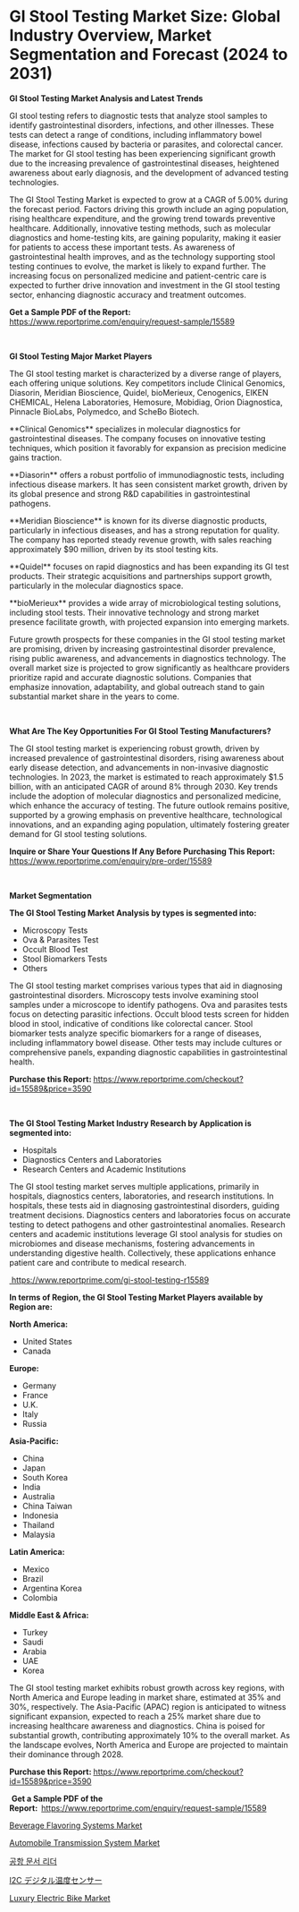 <p><h1>GI Stool Testing Market Size: Global Industry Overview, Market Segmentation and Forecast (2024 to 2031)</h1></p><p><strong>GI Stool Testing Market Analysis and Latest Trends</strong></p>
<p><p>GI stool testing refers to diagnostic tests that analyze stool samples to identify gastrointestinal disorders, infections, and other illnesses. These tests can detect a range of conditions, including inflammatory bowel disease, infections caused by bacteria or parasites, and colorectal cancer. The market for GI stool testing has been experiencing significant growth due to the increasing prevalence of gastrointestinal diseases, heightened awareness about early diagnosis, and the development of advanced testing technologies.</p><p>The GI Stool Testing Market is expected to grow at a CAGR of 5.00% during the forecast period. Factors driving this growth include an aging population, rising healthcare expenditure, and the growing trend towards preventive healthcare. Additionally, innovative testing methods, such as molecular diagnostics and home-testing kits, are gaining popularity, making it easier for patients to access these important tests. As awareness of gastrointestinal health improves, and as the technology supporting stool testing continues to evolve, the market is likely to expand further. The increasing focus on personalized medicine and patient-centric care is expected to further drive innovation and investment in the GI stool testing sector, enhancing diagnostic accuracy and treatment outcomes.</p></p>
<p><strong>Get a Sample PDF of the Report:&nbsp;</strong> <a href="https://www.reportprime.com/enquiry/request-sample/15589">https://www.reportprime.com/enquiry/request-sample/15589</a></p>
<p>&nbsp;</p>
<p><strong>GI Stool Testing Major Market Players</strong></p>
<p><p>The GI stool testing market is characterized by a diverse range of players, each offering unique solutions. Key competitors include Clinical Genomics, Diasorin, Meridian Bioscience, Quidel, bioMerieux, Cenogenics, EIKEN CHEMICAL, Helena Laboratories, Hemosure, Mobidiag, Orion Diagnostica, Pinnacle BioLabs, Polymedco, and ScheBo Biotech.</p><p>**Clinical Genomics** specializes in molecular diagnostics for gastrointestinal diseases. The company focuses on innovative testing techniques, which position it favorably for expansion as precision medicine gains traction.</p><p>**Diasorin** offers a robust portfolio of immunodiagnostic tests, including infectious disease markers. It has seen consistent market growth, driven by its global presence and strong R&D capabilities in gastrointestinal pathogens.</p><p>**Meridian Bioscience** is known for its diverse diagnostic products, particularly in infectious diseases, and has a strong reputation for quality. The company has reported steady revenue growth, with sales reaching approximately $90 million, driven by its stool testing kits.</p><p>**Quidel** focuses on rapid diagnostics and has been expanding its GI test products. Their strategic acquisitions and partnerships support growth, particularly in the molecular diagnostics space.</p><p>**bioMerieux** provides a wide array of microbiological testing solutions, including stool tests. Their innovative technology and strong market presence facilitate growth, with projected expansion into emerging markets.</p><p>Future growth prospects for these companies in the GI stool testing market are promising, driven by increasing gastrointestinal disorder prevalence, rising public awareness, and advancements in diagnostics technology. The overall market size is projected to grow significantly as healthcare providers prioritize rapid and accurate diagnostic solutions. Companies that emphasize innovation, adaptability, and global outreach stand to gain substantial market share in the years to come.</p></p>
<p>&nbsp;</p>
<p><strong>What Are The Key Opportunities For GI Stool Testing Manufacturers?</strong></p>
<p><p>The GI stool testing market is experiencing robust growth, driven by increased prevalence of gastrointestinal disorders, rising awareness about early disease detection, and advancements in non-invasive diagnostic technologies. In 2023, the market is estimated to reach approximately $1.5 billion, with an anticipated CAGR of around 8% through 2030. Key trends include the adoption of molecular diagnostics and personalized medicine, which enhance the accuracy of testing. The future outlook remains positive, supported by a growing emphasis on preventive healthcare, technological innovations, and an expanding aging population, ultimately fostering greater demand for GI stool testing solutions.</p></p>
<p><strong>Inquire or Share Your Questions If Any Before Purchasing This Report:</strong> <a href="https://www.reportprime.com/enquiry/pre-order/15589">https://www.reportprime.com/enquiry/pre-order/15589</a></p>
<p>&nbsp;</p>
<p><strong>Market Segmentation</strong></p>
<p><strong>The GI Stool Testing Market Analysis by types is segmented into:</strong></p>
<p><ul><li>Microscopy Tests</li><li>Ova & Parasites Test</li><li>Occult Blood Test</li><li>Stool Biomarkers Tests</li><li>Others</li></ul></p>
<p><p>The GI stool testing market comprises various types that aid in diagnosing gastrointestinal disorders. Microscopy tests involve examining stool samples under a microscope to identify pathogens. Ova and parasites tests focus on detecting parasitic infections. Occult blood tests screen for hidden blood in stool, indicative of conditions like colorectal cancer. Stool biomarker tests analyze specific biomarkers for a range of diseases, including inflammatory bowel disease. Other tests may include cultures or comprehensive panels, expanding diagnostic capabilities in gastrointestinal health.</p></p>
<p><strong>Purchase this Report:&nbsp;</strong><a href="https://www.reportprime.com/checkout?id=15589&price=3590">https://www.reportprime.com/checkout?id=15589&price=3590</a></p>
<p>&nbsp;</p>
<p><strong>The GI Stool Testing Market Industry Research by Application is segmented into:</strong></p>
<p><ul><li>Hospitals</li><li>Diagnostics Centers and Laboratories</li><li>Research Centers and Academic Institutions</li></ul></p>
<p><p>The GI stool testing market serves multiple applications, primarily in hospitals, diagnostics centers, laboratories, and research institutions. In hospitals, these tests aid in diagnosing gastrointestinal disorders, guiding treatment decisions. Diagnostics centers and laboratories focus on accurate testing to detect pathogens and other gastrointestinal anomalies. Research centers and academic institutions leverage GI stool analysis for studies on microbiomes and disease mechanisms, fostering advancements in understanding digestive health. Collectively, these applications enhance patient care and contribute to medical research.</p></p>
<p><a href="https://www.reportprime.com/gi-stool-testing-r15589">&nbsp;https://www.reportprime.com/gi-stool-testing-r15589</a></p>
<p><strong>In terms of Region, the GI Stool Testing Market Players available by Region are:</strong></p>
<p>
    <p> <strong> North America: </strong>
        <ul>
            <li>United States</li>
            <li>Canada</li>
        </ul>
        </p> 
    <p> <strong> Europe: </strong>
        <ul>
            <li>Germany</li>
            <li>France</li>
            <li>U.K.</li>
            <li>Italy</li>
            <li>Russia</li>
        </ul>
        </p> 
    <p> <strong> Asia-Pacific: </strong>
        <ul>
            <li>China</li>
            <li>Japan</li>
            <li>South Korea</li>
            <li>India</li>
            <li>Australia</li>
            <li>China Taiwan</li>
            <li>Indonesia</li>
            <li>Thailand</li>
            <li>Malaysia</li>
        </ul>
        </p> 
    <p> <strong> Latin America: </strong>
        <ul>
            <li>Mexico</li>
            <li>Brazil</li>
            <li>Argentina Korea</li>
            <li>Colombia</li>
        </ul>
        </p> 
    <p> <strong> Middle East & Africa: </strong>
        <ul>
            <li>Turkey</li>
            <li>Saudi</li>
            <li>Arabia</li>
            <li>UAE</li>
            <li>Korea</li>
        </ul>
    </p>
    </p>
<p><p>The GI stool testing market exhibits robust growth across key regions, with North America and Europe leading in market share, estimated at 35% and 30%, respectively. The Asia-Pacific (APAC) region is anticipated to witness significant expansion, expected to reach a 25% market share due to increasing healthcare awareness and diagnostics. China is poised for substantial growth, contributing approximately 10% to the overall market. As the landscape evolves, North America and Europe are projected to maintain their dominance through 2028.</p></p>
<p><strong>Purchase this Report: </strong><a href="https://www.reportprime.com/checkout?id=15589&price=3590">https://www.reportprime.com/checkout?id=15589&price=3590</a></p>
<p>&nbsp;<strong>Get a Sample PDF of the Report:&nbsp;&nbsp;</strong><a href="https://www.reportprime.com/enquiry/request-sample/15589">https://www.reportprime.com/enquiry/request-sample/15589</a></p>
<p><strong></strong></p>
<p><p><a href="https://www.linkedin.com/pulse/beverage-flavoring-systems-market-segmentation-geographical-s70bf?trackingId=UbPcrN%2BqT7aHga4T2y9fQg%3D%3D">Beverage Flavoring Systems Market</a></p><p><a href="https://www.linkedin.com/pulse/comprehensive-look-product-type-car-manual-transmissiondouble-kb1yf?trackingId=wBp3gcKgTOmUUefRWyGFpw%3D%3D">Automobile Transmission System Market</a></p><p><a href="https://medium.com/@ejuynpri79/airport-document-readers-market-%EC%9D%98-%EA%B8%80%EB%A1%9C%EB%B2%8C-%EC%8B%9C%EC%9E%A5-%EA%B0%9C%EC%9A%94%EB%8A%94-%EC%A0%84-%EC%84%B8%EA%B3%84-%EB%B0%8F-%EC%A3%BC%EC%9A%94-%EC%8B%9C%EC%9E%A5%EC%9D%98-%EC%82%B0%EC%97%85%EC%97%90-%EC%98%81%ED%96%A5%EC%9D%84-%EB%AF%B8%EC%B9%98%EB%8A%94-%EC%A3%BC%EC%9A%94-%ED%8A%B8%EB%A0%8C%EB%93%9C%EC%97%90-%EB%8C%80%ED%95%9C-%EB%8F%85%ED%8A%B9%ED%95%9C-%EA%B4%80%EC%A0%90%EC%9D%84-%EC%A0%9C%EA%B3%B5%ED%95%A9%EB%8B%88%EB%8B%A4-2925eff364bc?postPublishedType=initial">공항 문서 리더</a></p><p><a href="https://medium.com/@raap8632/i2c-digital-temperature-sensors-market-%E3%81%AF-%E3%82%B3%E3%82%B9%E3%83%88%E7%AE%A1%E7%90%86%E3%81%A8%E5%8A%B9%E7%8E%87%E5%90%91%E4%B8%8A%E3%82%92%E5%84%AA%E5%85%88%E3%81%97%E3%81%BE%E3%81%99-%E3%81%95%E3%82%89%E3%81%AB-%E5%A0%B1%E5%91%8A%E6%9B%B8%E3%81%AF%E5%B8%82%E5%A0%B4%E3%81%AE%E9%9C%80%E8%A6%81%E9%9D%A2%E3%81%A8%E4%BE%9B%E7%B5%A6%E9%9D%A2%E3%81%AE%E4%B8%A1%E6%96%B9%E3%82%92%E3%82%AB%E3%83%90%E3%83%BC%E3%81%97%E3%81%A6%E3%81%84%E3%81%BE%E3%81%99-i2c-c2dab92eb24c">I2C デジタル温度センサー</a></p><p><a href="https://issuu.com/reportprime-2/docs/luxury-electric-bike-market-size-20_ebbd752ef1ba57">Luxury Electric Bike Market</a></p></p>